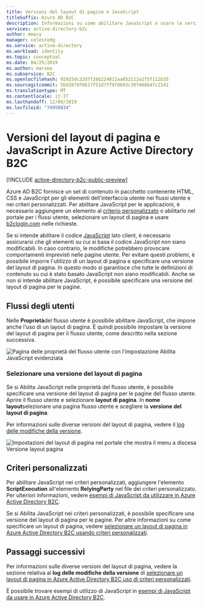 ```yaml
---
title: Versioni del layout di pagina e JavaScript
titleSuffix: Azure AD B2C
description: Informazioni su come abilitare JavaScript e usare le versioni del layout di pagina in Azure Active Directory B2C.
services: active-directory-b2c
author: mmacy
manager: celestedg
ms.service: active-directory
ms.workload: identity
ms.topic: conceptual
ms.date: 04/25/2019
ms.author: marsma
ms.subservice: B2C
ms.openlocfilehash: 92925dc32d7f26b224811aa852112a275f112b35
ms.sourcegitcommit: 5b9287976617f51d7ff9f8693c30f468b47c2141
ms.translationtype: MT
ms.contentlocale: it-IT
ms.lasthandoff: 12/09/2019
ms.locfileid: "74950834"
---
```

# <a name="javascript-and-page-layout-versions-in-azure-active-directory-b2c"></a>Versioni del layout di pagina e JavaScript in Azure Active Directory B2C

[!INCLUDE [active-directory-b2c-public-preview](../../includes/active-directory-b2c-public-preview.md)]

Azure AD B2C fornisce un set di contenuto in pacchetto contenente HTML, CSS e JavaScript per gli elementi dell'interfaccia utente nei flussi utente e nei criteri personalizzati. Per abilitare JavaScript per le applicazioni, è necessario aggiungere un elemento al [criterio personalizzato](active-directory-b2c-overview-custom.md) o abilitarlo nel portale per i flussi utente, selezionare un layout di pagina e usare [b2clogin.com](b2clogin.md) nelle richieste.

Se si intende abilitare il codice [JavaScript](javascript-samples.md) lato client, è necessario assicurarsi che gli elementi su cui si basa il codice JavaScript non siano modificabili. In caso contrario, le modifiche potrebbero provocare comportamenti imprevisti nelle pagine utente. Per evitare questi problemi, è possibile imporre l'utilizzo di un layout di pagina e specificare una versione del layout di pagina. In questo modo si garantisce che tutte le definizioni di contenuto su cui è stato basato JavaScript non siano modificabili. Anche se non si intende abilitare JavaScript, è possibile specificare una versione del layout di pagina per le pagine.

## <a name="user-flows"></a>Flussi degli utenti

Nelle **Proprietà**del flusso utente è possibile abilitare JavaScript, che impone anche l'uso di un layout di pagina. È quindi possibile impostare la versione del layout di pagina per il flusso utente, come descritto nella sezione successiva.

![Pagina delle proprietà del flusso utente con l'impostazione Abilita JavaScript evidenziata](media/user-flow-javascript-overview/javascript-settings.png)

### <a name="select-a-page-layout-version"></a>Selezionare una versione del layout di pagina

Se si Abilita JavaScript nelle proprietà del flusso utente, è possibile specificare una versione del layout di pagina per le pagine del flusso utente. Aprire il flusso utente e selezionare **layout di pagina**. In **nome layout**selezionare una pagina flusso utente e scegliere la **versione del layout di pagina**.

Per informazioni sulle diverse versioni del layout di pagina, vedere il [log delle modifiche della versione](page-layout.md#version-change-log).

![Impostazioni del layout di pagina nel portale che mostra il menu a discesa Versione layout pagina](media/user-flow-javascript-overview/page-layout-version.png)

## <a name="custom-policies"></a>Criteri personalizzati

Per abilitare JavaScript nei criteri personalizzati, aggiungere l'elemento **ScriptExecution** all'elemento **RelyingParty** nel file dei criteri personalizzato. Per ulteriori informazioni, vedere [esempi di JavaScript da utilizzare in Azure Active Directory B2C](javascript-samples.md).

Se si Abilita JavaScript nei criteri personalizzati, è possibile specificare una versione del layout di pagina per le pagine. Per altre informazioni su come specificare un layout di pagina, vedere [selezionare un layout di pagina in Azure Active Directory B2C usando criteri personalizzati](page-layout.md).

## <a name="next-steps"></a>Passaggi successivi

Per informazioni sulle diverse versioni del layout di pagina, vedere la sezione relativa al **log delle modifiche della versione** di [selezionare un layout di pagina in Azure Active Directory B2C uso di criteri personalizzati](page-layout.md#version-change-log).

È possibile trovare esempi di utilizzo di JavaScript in [esempi di JavaScript da usare in Azure Active Directory B2C](javascript-samples.md).
